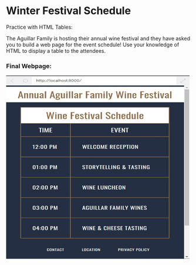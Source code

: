 <h1>Winter Festival Schedule</h1>

<p>
Practice with HTML Tables:
  
The Aguillar Family is hosting their annual wine festival and they have asked you to build a web page for the event schedule! Use your knowledge of HTML to display a table to the attendees.
</p>

<h3>Final Webpage: </h3>
<img src="WinterFestival.JPG" alt="Winter Festival Schedule Webpage Image" height="500" width="500">
